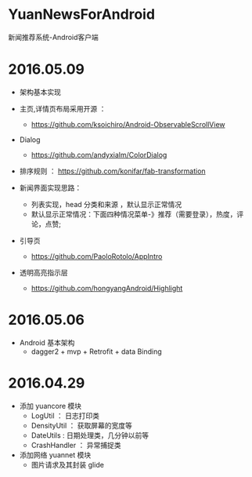 # YuanNewsForAndroid
新闻推荐系统-Android客户端


# 2016.05.09
 * 架构基本实现
 * 主页,详情页布局采用开源 ： 
    * https://github.com/ksoichiro/Android-ObservableScrollView
    
 * Dialog 
    * https://github.com/andyxialm/ColorDialog
 * 排序规则 ： https://github.com/konifar/fab-transformation
 
 * 新闻界面实现思路：
      * 列表实现，head 分类和来源 ，默认显示正常情况
      * 默认显示正常情况：下面四种情况菜单-》推荐（需要登录），热度，评论，点赞;
      
 * 引导页
    * https://github.com/PaoloRotolo/AppIntro
 * 透明高亮指示层
    * https://github.com/hongyangAndroid/Highlight

# 2016.05.06
 * Android 基本架构
    * dagger2 + mvp + Retrofit + data Binding 

# 2016.04.29
 * 添加 yuancore 模块
    * LogUtil ： 日志打印类
    * DensityUtil ： 获取屏幕的宽度等
    * DateUtils : 日期处理类，几分钟以前等
    * CrashHandler ： 异常捕捉类
 * 添加网络 yuannet 模块
    * 图片请求及其封装 glide